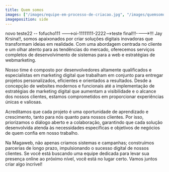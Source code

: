 ```yaml
---
title: Quem somos
images: ["/images/equipe-em-processo-de-criacao.jpg", "/images/quemsomos2.jpg"]
imageposition: side
---
```

novo teste22 -- fofucho111 --->oi-11111111-2222-->teste final!!!---->!!! Jay Krsina!!, somos apaixonados por criar soluções digitais inovadoras que transformam ideias em realidade. Com uma abordagem centrada no cliente e um olhar atento para as tendências do mercado, oferecemos serviços completos de desenvolvimento de sistemas para a web e estratégias de webmarketing.

Nosso time é composto por desenvolvedores altamente qualificados e especialistas em marketing digital que trabalham em conjunto para entregar projetos personalizados, eficientes e orientados a resultados. Desde a concepção de websites modernos e funcionais até a implementação de estratégias de marketing digital que aumentam a visibilidade e o alcance dos nossos clientes, estamos comprometidos em proporcionar experiências únicas e valiosas.

Acreditamos que cada projeto é uma oportunidade de aprendizado e crescimento, tanto para nós quanto para nossos clientes. Por isso, priorizamos o diálogo aberto e a colaboração, garantindo que cada solução desenvolvida atenda às necessidades específicas e objetivos de negócios de quem confia em nosso trabalho.

Na Magaweb, não apenas criamos sistemas e campanhas; construímos parcerias de longo prazo, impulsionando o sucesso digital de nossos clientes. Se você está buscando uma equipe dedicada para levar sua presença online ao próximo nível, você está no lugar certo. Vamos juntos criar algo incrível!